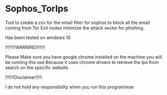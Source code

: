 # Sophos_TorIps
Tool to create a csv for the email filter for sophos to block all the email coming from Tor Exit nodes minimize the attack vector for phishing.

Has been tested on windows 10


!!!!!!!!WARNING!!!!!!!

Please Make sure you have google chrome installed on the machine you will be running this exe 
Because it uses chrome drivers to retrieve the Ips from search on the specific website.



!!!!!!!Disclaimer!!!!!

I do not hold any responsibility when you run this program/exe
